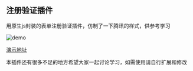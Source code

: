 ## 注册验证插件

用原生js封装的表单注册验证插件，仿制了一下腾讯的样式，供参考学习

![demo](https://RBG512.github.io/2048/demo1.png)

[演示地址](https://RBG512.github.io/2048/zhu.html)


本插件还有很多不足的地方希望大家一起讨论学习，如需使用请自行扩展和修改


